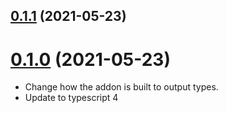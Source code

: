 ## [0.1.1](https://github.com/cibernox/svelte-media/compare/v0.1.0...v0.1.1) (2021-05-23)



# [0.1.0](https://github.com/cibernox/svelte-media/compare/v0.0.4...v0.1.0) (2021-05-23)



- Change how the addon is built to output types.
- Update to typescript 4
